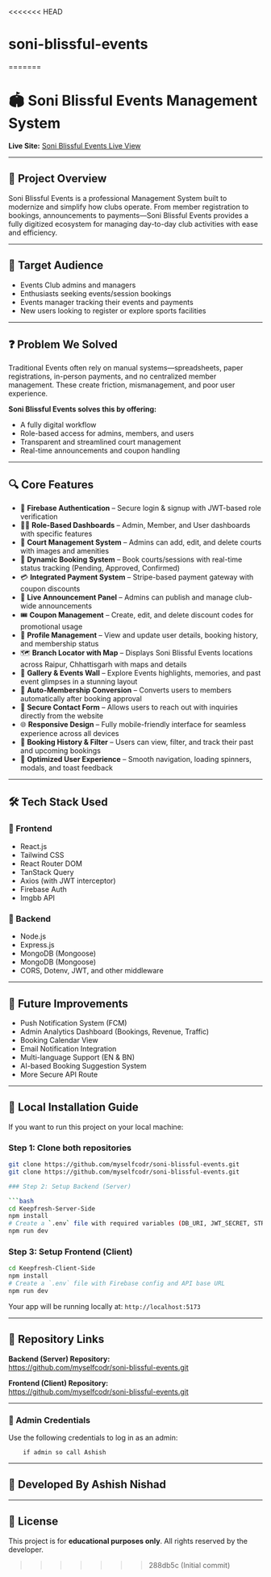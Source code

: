 <<<<<<< HEAD
# soni-blissful-events
=======
# 🏟️ Soni Blissful Events Management System

**Live Site:** [Soni Blissful Events Live View](https://soniblissfulevents.in/)

---

## 📝 Project Overview

Soni Blissful Events is a professional Management System built to modernize and simplify how clubs operate. From member registration to bookings, announcements to payments—Soni Blissful Events provides a fully digitized ecosystem for managing day-to-day club activities with ease and efficiency.

---

## 🎯 Target Audience

- Events Club admins and managers
- Enthusiasts seeking events/session bookings
- Events manager tracking their events and payments
- New users looking to register or explore sports facilities

---

## ❓ Problem We Solved

Traditional Events often rely on manual systems—spreadsheets, paper registrations, in-person payments, and no centralized member management. These create friction, mismanagement, and poor user experience.

**Soni Blissful Events solves this by offering:**

- A fully digital workflow
- Role-based access for admins, members, and users
- Transparent and streamlined court management
- Real-time announcements and coupon handling

---

## 🔍 Core Features

- 🔐 **Firebase Authentication** – Secure login & signup with JWT-based role verification
- 🧑‍💼 **Role-Based Dashboards** – Admin, Member, and User dashboards with specific features
- 🏸 **Court Management System** – Admins can add, edit, and delete courts with images and amenities
- 🧾 **Dynamic Booking System** – Book courts/sessions with real-time status tracking (Pending, Approved, Confirmed)
- 💳 **Integrated Payment System** – Stripe-based payment gateway with coupon discounts
- 📢 **Live Announcement Panel** – Admins can publish and manage club-wide announcements
- 🎟️ **Coupon Management** – Create, edit, and delete discount codes for promotional usage
- 👤 **Profile Management** – View and update user details, booking history, and membership status
- 🗺️ **Branch Locator with Map** – Displays Soni Blissful Events locations across Raipur, Chhattisgarh with maps and details
- 📸 **Gallery & Events Wall** – Explore Events highlights, memories, and past event glimpses in a stunning layout
- 🔄 **Auto-Membership Conversion** – Converts users to members automatically after booking approval
- 📨 **Secure Contact Form** – Allows users to reach out with inquiries directly from the website
- 🌐 **Responsive Design** – Fully mobile-friendly interface for seamless experience across all devices
- 📅 **Booking History & Filter** – Users can view, filter, and track their past and upcoming bookings
- 🧠 **Optimized User Experience** – Smooth navigation, loading spinners, modals, and toast feedback

---

## 🛠️ Tech Stack Used

### 🚀 Frontend

- React.js
- Tailwind CSS
- React Router DOM
- TanStack Query
- Axios (with JWT interceptor)
- Firebase Auth
- Imgbb API

### 🧩 Backend

- Node.js
- Express.js
- MongoDB (Mongoose)
- MongoDB (Mongoose)
- CORS, Dotenv, JWT, and other middleware

---

## 🔮 Future Improvements

- Push Notification System (FCM)
- Admin Analytics Dashboard (Bookings, Revenue, Traffic)
- Booking Calendar View
- Email Notification Integration
- Multi-language Support (EN & BN)
- AI-based Booking Suggestion System
- More Secure API Route

---

## 🧪 Local Installation Guide

If you want to run this project on your local machine:

### Step 1: Clone both repositories

```bash
git clone https://github.com/myselfcodr/soni-blissful-events.git
git clone https://github.com/myselfcodr/soni-blissful-events.git

### Step 2: Setup Backend (Server)

```bash
cd Keepfresh-Server-Side
npm install
# Create a `.env` file with required variables (DB_URI, JWT_SECRET, STRIPE_KEY, etc.)
npm run dev
```

### Step 3: Setup Frontend (Client)

```bash
cd Keepfresh-Client-Side
npm install
# Create a `.env` file with Firebase config and API base URL
npm run dev
```

Your app will be running locally at: `http://localhost:5173`

---

## 🔗 Repository Links

**Backend (Server) Repository:**  
https://github.com/myselfcodr/soni-blissful-events.git

**Frontend (Client) Repository:**  
https://github.com/myselfcodr/soni-blissful-events.git

---

### 🔐 Admin Credentials

Use the following credentials to log in as an admin:

``` user login put gmail or password 
    if admin so call Ashish
```

---

## 👤 Developed By **Ashish Nishad**  


---

## 📝 License

This project is for **educational purposes only**. All rights reserved by the developer.
>>>>>>> 288db5c (Initial commit)

